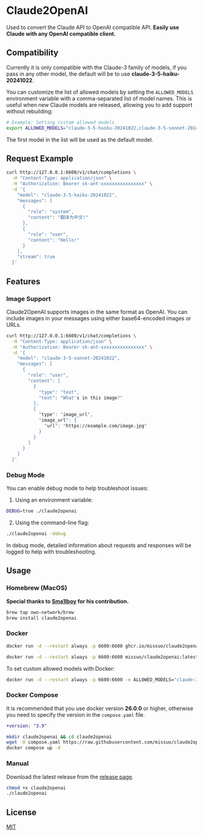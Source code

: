 # Claude2OpenAI
Used to convert the Claude API to OpenAI compatible API. **Easily use Claude with any OpenAI compatible client.**

## Compatibility
Currently it is only compatible with the Claude-3 family of models, if you pass in any other model, the default will be to use **claude-3-5-haiku-20241022**.

You can customize the list of allowed models by setting the `ALLOWED_MODELS` environment variable with a comma-separated list of model names. This is useful when new Claude models are released, allowing you to add support without rebuilding:

```bash
# Example: Setting custom allowed models
export ALLOWED_MODELS="claude-3-5-haiku-20241022,claude-3-5-sonnet-20241022,claude-3-haiku-20240307"
```

The first model in the list will be used as the default model.

## Request Example
```bash
curl http://127.0.0.1:6600/v1/chat/completions \
  -H "Content-Type: application/json" \
  -H "Authorization: Bearer sk-ant-xxxxxxxxxxxxxxxx" \
  -d '{
    "model": "claude-3-5-haiku-20241022",
    "messages": [
      {
        "role": "system",
        "content": "翻译为中文!"
      },
      {
        "role": "user",
        "content": "Hello!"
      }
    ],
    "stream": true
  }'
```

## Features

### Image Support

Claude2OpenAI supports images in the same format as OpenAI. You can include images in your messages using either base64-encoded images or URLs.

```bash
curl http://127.0.0.1:6600/v1/chat/completions \
  -H "Content-Type: application/json" \
  -H "Authorization: Bearer sk-ant-xxxxxxxxxxxxxxxx" \
  -d '{
    "model": "claude-3-5-sonnet-20241022",
    "messages": [
      {
        "role": "user",
        "content": [
          {
            "type": "text",
            "text": "What's in this image?"
          },
          {
            "type": "image_url",
            "image_url": {
              "url": "https://example.com/image.jpg"
            }
          }
        ]
      }
    ]
  }'
```

### Debug Mode

You can enable debug mode to help troubleshoot issues:

1. Using an environment variable:
```bash
DEBUG=true ./claude2openai
```

2. Using the command-line flag:
```bash
./claude2openai -debug
```

In debug mode, detailed information about requests and responses will be logged to help with troubleshooting.

## Usage
### Homebrew (MacOS)

**Special thanks to [Sma1lboy](https://github.com/Sma1lboy) for his contribution.**

```bash
brew tap owo-network/brew
brew install claude2openai
```


### Docker

```bash
docker run -d --restart always -p 6600:6600 ghcr.io/missuo/claude2openai:latest
```

```bash
docker run -d --restart always -p 6600:6600 missuo/claude2openai:latest
```

To set custom allowed models with Docker:

```bash
docker run -d --restart always -p 6600:6600 -e ALLOWED_MODELS="claude-3-5-haiku-20241022,claude-3-5-sonnet-20241022" ghcr.io/missuo/claude2openai:latest
```

### Docker Compose
It is recommended that you use docker version **26.0.0** or higher, otherwise you need to specify the version in the `compose.yaml` file.
```diff
+version: "3.9"
```

```bash
mkdir claude2openai && cd claude2openai
wget -O compose.yaml https://raw.githubusercontent.com/missuo/claude2openai/main/compose.yaml
docker compose up -d
```

### Manual

Download the latest release from the [release page](https://github.com/missuo/claude2openai/releases).

```bash
chmod +x claude2openai
./claude2openai
```

## License
[MIT](https://github.com/missuo/claude2openai/blob/main/LICENSE)